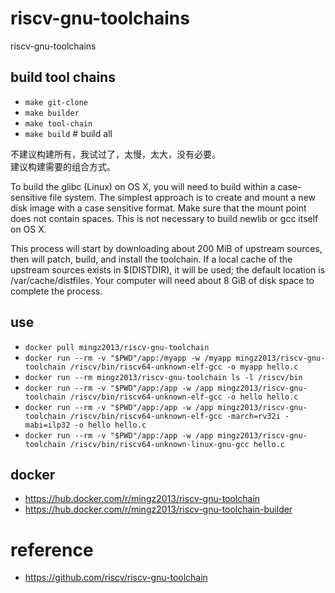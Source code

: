 # riscv-gnu-toolchains
riscv-gnu-toolchains



## build tool chains

- `make git-clone`
- `make builder`
- `make tool-chain`
- `make build` # build all


不建议构建所有，我试过了，太慢，太大，没有必要。  
建议构建需要的组合方式。


To build the glibc (Linux) on OS X, you will need to build within a case-sensitive file system. The simplest approach is to create and mount a new disk image with a case sensitive format. Make sure that the mount point does not contain spaces. This is not necessary to build newlib or gcc itself on OS X.

This process will start by downloading about 200 MiB of upstream sources, then will patch, build, and install the toolchain. If a local cache of the upstream sources exists in $(DISTDIR), it will be used; the default location is /var/cache/distfiles. Your computer will need about 8 GiB of disk space to complete the process.


## use
- `docker pull mingz2013/riscv-gnu-toolchain`
- `docker run --rm -v "$PWD"/app:/myapp -w /myapp mingz2013/riscv-gnu-toolchain /riscv/bin/riscv64-unknown-elf-gcc -o myapp hello.c`
- `docker run --rm mingz2013/riscv-gnu-toolchain ls -l /riscv/bin`
- `docker run --rm -v "$PWD"/app:/app -w /app mingz2013/riscv-gnu-toolchain /riscv/bin/riscv64-unknown-elf-gcc -o hello hello.c`
- `docker run --rm -v "$PWD"/app:/app -w /app mingz2013/riscv-gnu-toolchain /riscv/bin/riscv64-unknown-elf-gcc -march=rv32i -mabi=ilp32 -o hello hello.c`
- `docker run --rm -v "$PWD"/app:/app -w /app mingz2013/riscv-gnu-toolchain /riscv/bin/riscv64-unknown-linux-gnu-gcc hello.c`

## docker
- https://hub.docker.com/r/mingz2013/riscv-gnu-toolchain
- https://hub.docker.com/r/mingz2013/riscv-gnu-toolchain-builder

# reference
- https://github.com/riscv/riscv-gnu-toolchain
